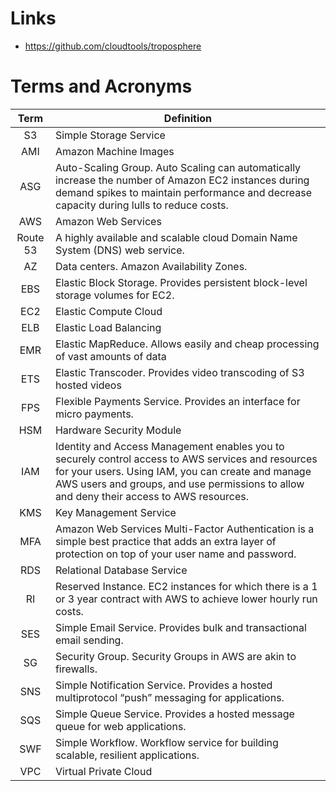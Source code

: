 # Links

- https://github.com/cloudtools/troposphere


# Terms and Acronyms

| Term | Definition |
|:----:|------------|
| S3  | Simple Storage Service |
| AMI | Amazon Machine Images |
| ASG | Auto-Scaling Group.  Auto Scaling can automatically increase the number of Amazon EC2 instances during demand spikes to maintain performance and decrease capacity during lulls to reduce costs. |
| AWS | Amazon Web Services |
| Route 53 | A highly available and scalable cloud Domain Name System (DNS) web service. |
| AZ  | Data centers. Amazon Availability Zones. |
| EBS | Elastic Block Storage. Provides persistent block-level storage volumes for EC2. |
| EC2 | Elastic Compute Cloud |
| ELB | Elastic Load Balancing |
| EMR | Elastic MapReduce. Allows easily and cheap processing of vast amounts of data |
| ETS | Elastic Transcoder. Provides video transcoding of S3 hosted videos |
| FPS | Flexible Payments Service. Provides an interface for micro payments. |
| HSM | Hardware Security Module |
| IAM | Identity and Access Management enables you to securely control access to AWS services and resources for your users. Using IAM, you can create and manage AWS users and groups, and use permissions to allow and deny their access to AWS resources. |
| KMS | Key Management Service |
| MFA | Amazon Web Services Multi-Factor Authentication is a simple best practice that adds an extra layer of protection on top of your user name and password. |
| RDS | Relational Database Service |
| RI  | Reserved Instance. EC2 instances for which there is a 1 or 3 year contract with AWS to achieve lower hourly run costs. |
| SES | Simple Email Service. Provides bulk and transactional email sending. |
| SG  | Security Group. Security Groups in AWS are akin to firewalls. |
| SNS | Simple Notification Service. Provides a hosted multiprotocol “push” messaging for applications. |
| SQS | Simple Queue Service. Provides a hosted message queue for web applications. |
| SWF | Simple Workflow.  Workflow service for building scalable, resilient applications. |
| VPC | Virtual Private Cloud |
